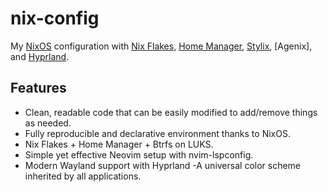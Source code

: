 # nix-config

My [NixOS] configuration with [Nix Flakes], [Home Manager], [Stylix], [Agenix], and [Hyprland].

## Features

- Clean, readable code that can be easily modified to add/remove things as needed.
- Fully reproducible and declarative environment thanks to NixOS.
- Nix Flakes + Home Manager + Btrfs on LUKS.
- Simple yet effective Neovim setup with nvim-lspconfig.
- Modern Wayland support with Hyprland
-A universal color scheme inherited by all applications.



[NixOS]: https://nixos.org/
[Nix Flakes]: https://wiki.nixos.org/wiki/Flakes
[Home Manager]: https://nix-community.github.io/home-manager/
[Stylix]: https://danth.github.io/stylix/
[Hyprland]: https://hyprland.org/

